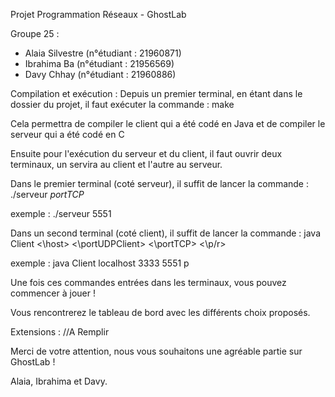 Projet Programmation Réseaux - GhostLab

Groupe 25 :
 - Alaia Silvestre (n°étudiant : 21960871)
 - Ibrahima Ba (n°étudiant : 21956569)
 - Davy Chhay (n°étudiant :  21960886)


Compilation et exécution :
Depuis un premier terminal, en étant dans le dossier du projet, il faut exécuter la commande : make

Cela permettra de compiler le client qui a été codé en Java et de compiler le serveur qui a été codé en C

Ensuite pour l'exécution du serveur et du client, il faut ouvrir deux terminaux, un servira au client et l'autre au serveur.

Dans le premier terminal (coté serveur), il suffit de lancer la commande :
./serveur *portTCP*

exemple : ./serveur 5551

Dans un second terminal (coté client), il suffit de lancer la commande :
java Client <\host> <\portUDPClient> <\portTCP> <\p/r>

exemple : java Client localhost 3333 5551 p

Une fois ces commandes entrées dans les terminaux, vous pouvez commencer à jouer !

Vous rencontrerez le tableau de bord avec les différents choix proposés.

Extensions :
//A Remplir

Merci de votre attention, nous vous souhaitons une agréable partie sur GhostLab !

Alaia, Ibrahima et Davy.